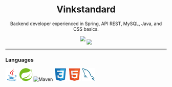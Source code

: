 <h1 align="center">Vinkstandard</h1>

<p align="center">
Backend developer experienced in Spring, API REST, MySQL, Java, and CSS basics.

</p>

<p align="center">
<img src="https://github-readme-stats.vercel.app/api?username=vinkstandard&show_icons=true&theme=tokyonight&hide_rank=false&count_private=true&custom_title=GitHub+Stats" width="46.5%" style="vertical-align: top;"/>

<img src="https://github-readme-stats.vercel.app/api/top-langs/?username=vinkstandard&layout=compact&theme=tokyonight&langs_count=4&cache_seconds=30" width="41.5%" style="vertical-align: top; padding-top: 10px;"/>
</p>

---

### Languages

<p align="left">
  <img src="https://raw.githubusercontent.com/devicons/devicon/master/icons/java/java-original.svg" alt="Java" title="Java" width="40" height="40"/>
  <img src="https://raw.githubusercontent.com/devicons/devicon/master/icons/spring/spring-original.svg" alt="Spring" title="Spring" width="40" height="40"/>
  <img src="https://cdn.jsdelivr.net/gh/devicons/devicon/icons/maven/maven-original.svg" alt="Maven" title="Maven" width="40" height="40"/>
  <img src="https://raw.githubusercontent.com/devicons/devicon/master/icons/css3/css3-original.svg" alt="CSS" title="CSS" width="40" height="40"/>
  <img src="https://raw.githubusercontent.com/devicons/devicon/master/icons/html5/html5-original.svg" alt="HTML5" title="HTML5" width="40" height="40"/>
  <img src="https://raw.githubusercontent.com/devicons/devicon/master/icons/mysql/mysql-original.svg" alt="MySQL" title="MySQL" width="40" height="40"/>
 


</p>
